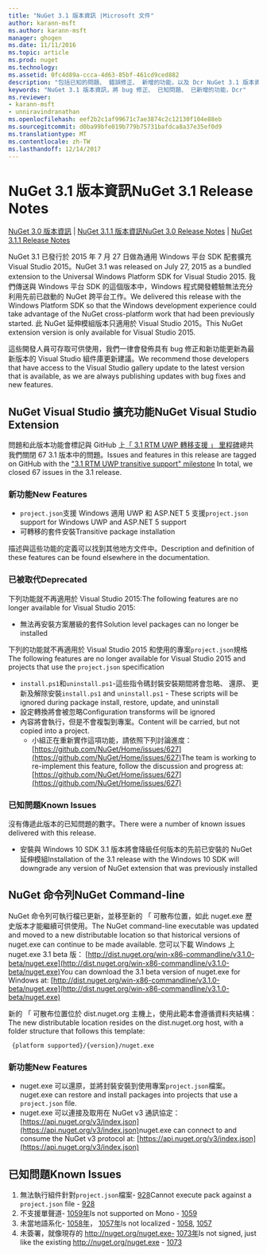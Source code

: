 ```yaml
---
title: "NuGet 3.1 版本資訊 |Microsoft 文件"
author: karann-msft
ms.author: karann-msft
manager: ghogen
ms.date: 11/11/2016
ms.topic: article
ms.prod: nuget
ms.technology: 
ms.assetid: 0fc4d89a-ccca-4d63-85bf-461cd9ced882
description: "包括已知的問題、 錯誤修正、 新增的功能，以及 Dcr NuGet 3.1 版本資訊。"
keywords: "NuGet 3.1 版本資訊，將 bug 修正、 已知問題、 已新增的功能，Dcr"
ms.reviewer:
- karann-msft
- unniravindranathan
ms.openlocfilehash: eef2b2c1af99671c7ae3874c2c12130f104e88eb
ms.sourcegitcommit: d0ba99bfe019b779b75731bafdca8a37e35ef0d9
ms.translationtype: MT
ms.contentlocale: zh-TW
ms.lasthandoff: 12/14/2017
---
```

# <a name="nuget-31-release-notes"></a><span data-ttu-id="d07c8-104">NuGet 3.1 版本資訊</span><span class="sxs-lookup"><span data-stu-id="d07c8-104">NuGet 3.1 Release Notes</span></span>

<span data-ttu-id="d07c8-105">[NuGet 3.0 版本資訊](../release-notes/nuget-3.0.0.md) | [NuGet 3.1.1 版本資訊](../release-notes/nuget-3.1.1.md)</span><span class="sxs-lookup"><span data-stu-id="d07c8-105">[NuGet 3.0 Release Notes](../release-notes/nuget-3.0.0.md) | [NuGet 3.1.1 Release Notes](../release-notes/nuget-3.1.1.md)</span></span>

<span data-ttu-id="d07c8-106">NuGet 3.1 已發行於 2015 年 7 月 27 日做為通用 Windows 平台 SDK 配套擴充 Visual Studio 2015。</span><span class="sxs-lookup"><span data-stu-id="d07c8-106">NuGet 3.1 was released on July 27, 2015 as a bundled extension to the Universal Windows Platform SDK for Visual Studio 2015.</span></span> <span data-ttu-id="d07c8-107">我們傳送與 Windows 平台 SDK 的這個版本中，Windows 程式開發體驗無法充分利用先前已啟動的 NuGet 跨平台工作。</span><span class="sxs-lookup"><span data-stu-id="d07c8-107">We delivered this release with the Windows Platform SDK so that the Windows development experience could take advantage of the NuGet cross-platform work that had been previously started.</span></span> <span data-ttu-id="d07c8-108">此 NuGet 延伸模組版本只適用於 Visual Studio 2015。</span><span class="sxs-lookup"><span data-stu-id="d07c8-108">This NuGet extension version is only available for Visual Studio 2015.</span></span>

<span data-ttu-id="d07c8-109">這些開發人員可存取可供使用，我們一律會發佈具有 bug 修正和新功能更新為最新版本的 Visual Studio 組件庫更新建議。</span><span class="sxs-lookup"><span data-stu-id="d07c8-109">We recommend those developers that have access to the Visual Studio gallery update to the latest version that is available, as we are always publishing updates with bug fixes and new features.</span></span>

## <a name="nuget-visual-studio-extension"></a><span data-ttu-id="d07c8-110">NuGet Visual Studio 擴充功能</span><span class="sxs-lookup"><span data-stu-id="d07c8-110">NuGet Visual Studio Extension</span></span>

<span data-ttu-id="d07c8-111">問題和此版本功能會標記與 GitHub 上[「 3.1 RTM UWP 轉移支援 」 里程碑](https://github.com/NuGet/Home/issues?utf8=%E2%9C%93&q=is%3Aclosed+milestone%3A%223.1+RTM+UWP+transitive+support%22+)總共我們關閉 67 3.1 版本中的問題。</span><span class="sxs-lookup"><span data-stu-id="d07c8-111">Issues and features in this release are tagged on GitHub with the ["3.1 RTM UWP transitive support" milestone](https://github.com/NuGet/Home/issues?utf8=%E2%9C%93&q=is%3Aclosed+milestone%3A%223.1+RTM+UWP+transitive+support%22+)  In total, we closed 67 issues in the 3.1 release.</span></span>

### <a name="new-features"></a><span data-ttu-id="d07c8-112">新功能</span><span class="sxs-lookup"><span data-stu-id="d07c8-112">New Features</span></span>

* <span data-ttu-id="d07c8-113">`project.json`支援 Windows 適用 UWP 和 ASP.NET 5 支援</span><span class="sxs-lookup"><span data-stu-id="d07c8-113">`project.json` support for Windows UWP and ASP.NET 5 support</span></span>
* <span data-ttu-id="d07c8-114">可轉移的套件安裝</span><span class="sxs-lookup"><span data-stu-id="d07c8-114">Transitive package installation</span></span>

<span data-ttu-id="d07c8-115">描述與這些功能的定義可以找到其他地方文件中。</span><span class="sxs-lookup"><span data-stu-id="d07c8-115">Description and definition of these features can be found elsewhere in the documentation.</span></span>

### <a name="deprecated"></a><span data-ttu-id="d07c8-116">已被取代</span><span class="sxs-lookup"><span data-stu-id="d07c8-116">Deprecated</span></span>

<span data-ttu-id="d07c8-117">下列功能就不再適用於 Visual Studio 2015:</span><span class="sxs-lookup"><span data-stu-id="d07c8-117">The following features are no longer available for Visual Studio 2015:</span></span>

* <span data-ttu-id="d07c8-118">無法再安裝方案層級的套件</span><span class="sxs-lookup"><span data-stu-id="d07c8-118">Solution level packages can no longer be installed</span></span>

<span data-ttu-id="d07c8-119">下列的功能就不再適用於 Visual Studio 2015 和使用的專案`project.json`規格</span><span class="sxs-lookup"><span data-stu-id="d07c8-119">The following features are no longer available for Visual Studio 2015 and projects that use the `project.json` specification</span></span>

* <span data-ttu-id="d07c8-120">`install.ps1`和`uninstall.ps1`-這些指令碼封裝安裝期間將會忽略、 還原、 更新及解除安裝</span><span class="sxs-lookup"><span data-stu-id="d07c8-120">`install.ps1` and `uninstall.ps1` - These scripts will be ignored during package install, restore, update, and uninstall</span></span>
* <span data-ttu-id="d07c8-121">設定轉換將會被忽略</span><span class="sxs-lookup"><span data-stu-id="d07c8-121">Configuration transforms will be ignored</span></span>
* <span data-ttu-id="d07c8-122">內容將會執行，但是不會複製到專案。</span><span class="sxs-lookup"><span data-stu-id="d07c8-122">Content will be carried, but not copied into a project.</span></span>
    * <span data-ttu-id="d07c8-123">小組正在重新實作這項功能，請依照下列討論進度： [https://github.com/NuGet/Home/issues/627](https://github.com/NuGet/Home/issues/627)</span><span class="sxs-lookup"><span data-stu-id="d07c8-123">The team is working to re-implement this feature, follow the discussion and progress at: [https://github.com/NuGet/Home/issues/627](https://github.com/NuGet/Home/issues/627)</span></span>


### <a name="known-issues"></a><span data-ttu-id="d07c8-124">已知問題</span><span class="sxs-lookup"><span data-stu-id="d07c8-124">Known Issues</span></span>

<span data-ttu-id="d07c8-125">沒有傳遞此版本的已知問題的數字。</span><span class="sxs-lookup"><span data-stu-id="d07c8-125">There were a number of known issues delivered with this release.</span></span>

* <span data-ttu-id="d07c8-126">安裝與 Windows 10 SDK 3.1 版本將會降級任何版本的先前已安裝的 NuGet 延伸模組</span><span class="sxs-lookup"><span data-stu-id="d07c8-126">Installation of the 3.1 release with the Windows 10 SDK will downgrade any version of NuGet extension that was previously installed</span></span>

## <a name="nuget-command-line"></a><span data-ttu-id="d07c8-127">NuGet 命令列</span><span class="sxs-lookup"><span data-stu-id="d07c8-127">NuGet Command-line</span></span>

<span data-ttu-id="d07c8-128">NuGet 命令列可執行檔已更新，並移至新的 「 可散布位置，如此 nuget.exe 歷史版本才能繼續可供使用。</span><span class="sxs-lookup"><span data-stu-id="d07c8-128">The NuGet command-line executable was updated and moved to a new distributable location so that historical versions of nuget.exe can continue to be made available.</span></span>  <span data-ttu-id="d07c8-129">您可以下載 Windows 上 nuget.exe 3.1 beta 版： [http://dist.nuget.org/win-x86-commandline/v3.1.0-beta/nuget.exe](http://dist.nuget.org/win-x86-commandline/v3.1.0-beta/nuget.exe)</span><span class="sxs-lookup"><span data-stu-id="d07c8-129">You can download the 3.1 beta version of nuget.exe for Windows at: [http://dist.nuget.org/win-x86-commandline/v3.1.0-beta/nuget.exe](http://dist.nuget.org/win-x86-commandline/v3.1.0-beta/nuget.exe)</span></span>

<span data-ttu-id="d07c8-130">新的 「 可散布位置位於 dist.nuget.org 主機上，使用此範本會遵循資料夾結構：</span><span class="sxs-lookup"><span data-stu-id="d07c8-130">The new distributable location resides on the dist.nuget.org host, with a folder structure that follows this template:</span></span>

     {platform supported}/{version}/nuget.exe

### <a name="new-features"></a><span data-ttu-id="d07c8-131">新功能</span><span class="sxs-lookup"><span data-stu-id="d07c8-131">New Features</span></span>

* <span data-ttu-id="d07c8-132">nuget.exe 可以還原，並將封裝安裝到使用專案`project.json`檔案。</span><span class="sxs-lookup"><span data-stu-id="d07c8-132">nuget.exe can restore and install packages into projects that use a `project.json` file.</span></span>
* <span data-ttu-id="d07c8-133">nuget.exe 可以連接及取用在 NuGet v3 通訊協定： [https://api.nuget.org/v3/index.json](https://api.nuget.org/v3/index.json)</span><span class="sxs-lookup"><span data-stu-id="d07c8-133">nuget.exe can connect to and consume the NuGet v3 protocol at: [https://api.nuget.org/v3/index.json](https://api.nuget.org/v3/index.json)</span></span>

## <a name="known-issues"></a><span data-ttu-id="d07c8-134">已知問題</span><span class="sxs-lookup"><span data-stu-id="d07c8-134">Known Issues</span></span> ##

1.    <span data-ttu-id="d07c8-135">無法執行組件針對`project.json`檔案- [928](https://github.com/NuGet/Home/issues/928)</span><span class="sxs-lookup"><span data-stu-id="d07c8-135">Cannot execute pack against a `project.json` file - [928](https://github.com/NuGet/Home/issues/928)</span></span>
2.    <span data-ttu-id="d07c8-136">不支援單聲道- [1059年](https://github.com/NuGet/Home/issues/1059)</span><span class="sxs-lookup"><span data-stu-id="d07c8-136">Is not supported on Mono - [1059](https://github.com/NuGet/Home/issues/1059)</span></span>
3.    <span data-ttu-id="d07c8-137">未當地語系化- [1058年](https://github.com/NuGet/Home/issues/1058)， [1057年](https://github.com/NuGet/Home/issues/1057)</span><span class="sxs-lookup"><span data-stu-id="d07c8-137">Is not localized - [1058](https://github.com/NuGet/Home/issues/1058),   [1057](https://github.com/NuGet/Home/issues/1057)</span></span>
4.    <span data-ttu-id="d07c8-138">未簽署，就像現存的 http://nuget.org/nuget.exe- [1073年](https://github.com/NuGet/Home/issues/1073)</span><span class="sxs-lookup"><span data-stu-id="d07c8-138">Is not signed, just like the existing http://nuget.org/nuget.exe - [1073](https://github.com/NuGet/Home/issues/1073)</span></span>
